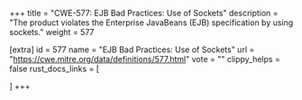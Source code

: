 +++
title = "CWE-577: EJB Bad Practices: Use of Sockets"
description	= "The product violates the Enterprise JavaBeans (EJB) specification by using sockets."
weight = 577

[extra]
id = 577
name = "EJB Bad Practices: Use of Sockets"
url = "https://cwe.mitre.org/data/definitions/577.html"
vote = ""
clippy_helps = false
rust_docs_links = [
	
]
+++

